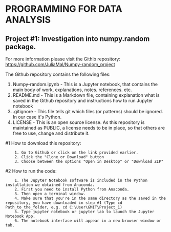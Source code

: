 # PROGRAMMING FOR DATA ANALYSIS

## Project #1: Investigation into numpy.random package.

For more information please visit the Githib repository: 
https://github.com/JuliaMal/Numpy-random_project

The Github repository contains the following files:
   1. Numpy-random.ipynb - This is a Jupyter notebook, that contains the main body of work, explanations, notes. references. etc.
   2. README.md - This is a Markdown file, containing explanation what is saved in the Github repository and instructions how to run Jupyter notebook
   3. .gitignore - This file tells git which files (or patterns) should be ignored. In our case it's Python.
   4. LICENSE - This is an open source license. As this repository is maintained as PUBLIC, a license needs to be in place, so that others are free to use, change and distribute it.

   #1 How to download this repository:

        1. Go to Github or click on the link provided earlier.
        2. Click the "Clone or Download" button
        3. Choose between the options "Open in Desktop" or "Download ZIP"

   #2 How to run the code:

        1. The Jupyter Notebook software is included in the Python installation we obtained from Anaconda. 
        2. First you need to install Python from Anaconda.
        3. Then open a terminal window.
        4. Make sure that you're in the same directory as the saved in the repository, you have downloaded in step #1 (Type cd Path_to_the_folder, e.g. cd C:\User\GMIT\Project_1)
        5. Type jupyter notebook or jupyter lab to launch the Jupyter Notebook App.
        6. The notebook interface will appear in a new browser window or tab.